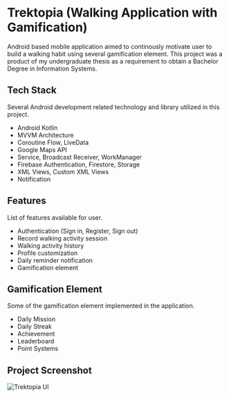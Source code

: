 # Trektopia (Walking Application with Gamification)

Android based mobile application aimed to continously motivate user to build a walking habit using several gamification element. This project was a product of my undergraduate thesis as a requirement to obtain a Bachelor Degree in Information Systems.

## Tech Stack
Several Android development related technology and library utilized in this project.
* Android Kotlin
* MVVM Architecture
* Coroutine Flow, LiveData
* Google Maps API
* Service, Broadcast Receiver, WorkManager
* Firebase Authentication, Firestore, Storage
* XML Views, Custom XML Views
* Notification

## Features
List of features available for user.
* Authentication (Sign in, Register, Sign out)
* Record walking activity session
* Walking activity history
* Profile customization
* Daily reminder notification
* Gamification element

## Gamification Element
Some of the gamification element implemented in the application.
* Daily Mission
* Daily Streak
* Achievement
* Leaderboard
* Point Systems

## Project Screenshot
![Trektopia UI](https://github.com/Joviar27/TrekTopia/assets/95416905/19cadd4a-7dc8-4b81-a6d5-535949d63454)
